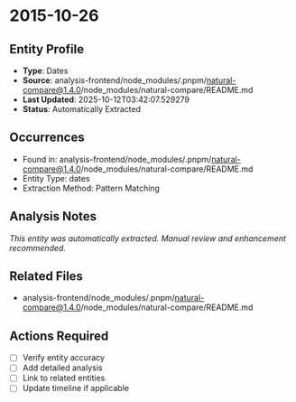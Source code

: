# 2015-10-26

## Entity Profile
- **Type**: Dates
- **Source**: analysis-frontend/node_modules/.pnpm/natural-compare@1.4.0/node_modules/natural-compare/README.md
- **Last Updated**: 2025-10-12T03:42:07.529279
- **Status**: Automatically Extracted

## Occurrences
- Found in: analysis-frontend/node_modules/.pnpm/natural-compare@1.4.0/node_modules/natural-compare/README.md
- Entity Type: dates
- Extraction Method: Pattern Matching

## Analysis Notes
*This entity was automatically extracted. Manual review and enhancement recommended.*

## Related Files
- analysis-frontend/node_modules/.pnpm/natural-compare@1.4.0/node_modules/natural-compare/README.md

## Actions Required
- [ ] Verify entity accuracy
- [ ] Add detailed analysis
- [ ] Link to related entities
- [ ] Update timeline if applicable

